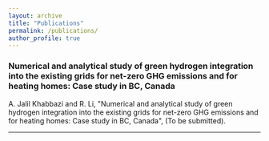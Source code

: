 ```yaml
---
layout: archive
title: "Publications"
permalink: /publications/
author_profile: true
---
```


### Numerical and analytical study of green hydrogen integration into the existing grids for net-zero GHG emissions and for heating homes: Case study in BC, Canada

A. Jalil Khabbazi and R. Li, "Numerical and analytical study of green hydrogen integration into the existing grids for net-zero GHG emissions and for heating homes: Case study in BC, Canada", (To be submitted).

---
<!-- {% if author.googlescholar %}
  You can also find my articles on <u><a href="{{author.googlescholar}}">my Google Scholar profile</a>.</u>
{% endif %}

{% include base_path %}

{% for post in site.publications reversed %}
  {% include archive-single.html %}
{% endfor %} -->
